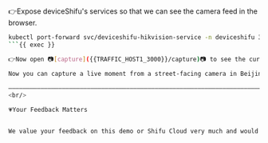 👉Expose deviceShifu's services so that we can see the camera feed in the browser.

```bash
kubectl port-forward svc/deviceshifu-hikvision-service -n deviceshifu 3000:80 --address=0.0.0.0
```{{ exec }}

👉Now open 📷[capture]({{TRAFFIC_HOST1_3000}}/capture)📷 to see the current monitoring photos！

Now you can capture a live moment from a street-facing camera in Beijing, China.

——————————————————————————————————————————————————————————————————————————————————
<br/>

💗Your Feedback Matters


We value your feedback on this demo or Shifu Cloud very much and would love to hear about your opinion. Share your thoughts at [#feedback(@slack)](https://shifuproj.slack.com/archives/C04N5AJJL8Y) or simply have a chat with our founder [@Yongli(@slack)](https://shifuproj.slack.com/archives/D04MMBWKUUR) and you will be eligible for a 💵$100 credit for Shifu Cloud. Plus, you'll receive an extra 💵$20 bonus credit for referring new users!


